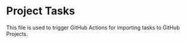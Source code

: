 # Project Tasks

This file is used to trigger GitHub Actions for importing tasks to GitHub Projects.
